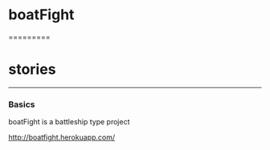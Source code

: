 # boatFight
=========

# stories
-------

### Basics




boatFight is a battleship type project

http://boatfight.herokuapp.com/
